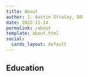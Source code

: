 ```yaml
---
title: About
author: J. Austin Straley, DO
date: 2022-11-14
permalink: /about
template: about.html
social:
  cards_layout: default
---
```


<!-- Home -->

## Education
